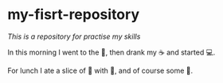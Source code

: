 # my-fisrt-repository
*This is a repository for practise my skills*

In this morning I went to the :office:, then drank my :coffee: and started :computer:.

For lunch I ate a slice of :pizza: with :fries:, and of course some :cookie:.
